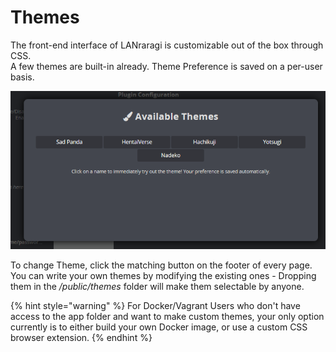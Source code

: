 # Themes

The front-end interface of LANraragi is customizable out of the box through CSS.  
A few themes are built-in already. Theme Preference is saved on a per-user basis.

![Theme Selector](../../.gitbook/assets/image-1.png)

To change Theme, click the matching button on the footer of every page.  
You can write your own themes by modifying the existing ones - Dropping them in the _/public/themes_ folder will make them selectable by anyone.

{% hint style="warning" %}
For Docker/Vagrant Users who don't have access to the app folder and want to make custom themes, your only option currently is to either build your own Docker image, or use a custom CSS browser extension.
{% endhint %}


